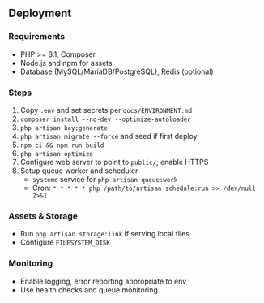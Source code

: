 ## Deployment

### Requirements
- PHP >= 8.1, Composer
- Node.js and npm for assets
- Database (MySQL/MariaDB/PostgreSQL), Redis (optional)

### Steps
1. Copy `.env` and set secrets per `docs/ENVIRONMENT.md`
2. `composer install --no-dev --optimize-autoloader`
3. `php artisan key:generate`
4. `php artisan migrate --force` and seed if first deploy
5. `npm ci && npm run build`
6. `php artisan optimize`
7. Configure web server to point to `public/`; enable HTTPS
8. Setup queue worker and scheduler
   - `systemd` service for `php artisan queue:work`
   - Cron: `* * * * * php /path/to/artisan schedule:run >> /dev/null 2>&1`

### Assets & Storage
- Run `php artisan storage:link` if serving local files
- Configure `FILESYSTEM_DISK`

### Monitoring
- Enable logging, error reporting appropriate to env
- Use health checks and queue monitoring

